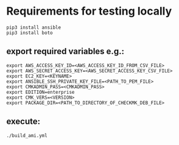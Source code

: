 # Requirements for testing locally
```
pip3 install ansible
pip3 install boto
```

## export required variables e.g.:
```
export AWS_ACCESS_KEY_ID=<AWS_ACCESS_KEY_ID_FROM_CSV_FILE>
export AWS_SECRET_ACCESS_KEY=<AWS_SECRET_ACCESS_KEY_CSV_FILE>
export EC2_KEY=<KEYNAME>
export ANSIBLE_SSH_PRIVATE_KEY_FILE=<PATH_TO_PEM_FILE>
export CMKADMIN_PASS=<CMKADMIN_PASS>
export EDITION=enterprise
export CMK_VERS=<VERSION>
export PACKAGE_DIR=<PATH_TO_DIRECTORY_OF_CHECKMK_DEB_FILE>
```

## execute:
```
./build_ami.yml
```

